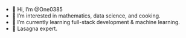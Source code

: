 - 👋 Hi, I’m @One0385
- 👀 I’m interested in mathematics, data science, and cooking.
- 🌱 I’m currently learning full-stack development & machine learning.
- 🥞 Lasagna expert.
<!---
One0385/One0385 is a ✨ special ✨ repository because its `README.md` (this file) appears on your GitHub profile.
You can click the Preview link to take a look at your changes.
--->

